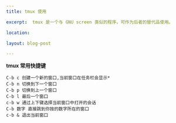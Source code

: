 ```yaml
---
title: tmux 使用

excerpt:  tmux 是一个与 GNU screen 类似的程序，可作为后者的替代品使用。

location: 

layout: blog-post

---
```


**tmux 常用快捷键**


    C-b c 创建一个新的窗口,当前窗口在任务栏会显示*
	C-b n 切换到下一个窗口
	C-b p 切换到上一个窗口
    C-b l 最后一个窗口
    c-b w 通过上下键选择当前窗口中打开的会话
    C-b 数字 直接跳到你按的数字所在的窗口
    c-b & 退出当前窗口
    

































